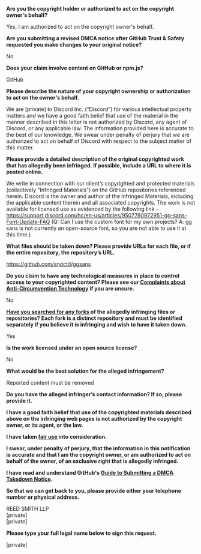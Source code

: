 **Are you the copyright holder or authorized to act on the copyright owner's behalf?**

Yes, I am authorized to act on the copyright owner's behalf.

**Are you submitting a revised DMCA notice after GitHub Trust & Safety requested you make changes to your original notice?**

No

**Does your claim involve content on GitHub or npm.js?**

GitHub

**Please describe the nature of your copyright ownership or authorization to act on the owner's behalf.**

We are [private] to Discord Inc. (“Discord”) for various intellectual property matters and we have a good faith belief that use of the material in the manner described in this letter is not authorized by Discord, any agent of Discord, or any applicable law.  The information provided here is accurate to the best of our knowledge.  We swear under penalty of perjury that we are authorized to act on behalf of Discord with respect to the subject matter of this matter.

**Please provide a detailed description of the original copyrighted work that has allegedly been infringed. If possible, include a URL to where it is posted online.**

We write in connection with our client’s copyrighted and protected materials (collectively “Infringed Materials”) on the GitHub repositories referenced herein. Discord is the owner and author of the Infringed Materials, including the applicable content therein and all associated copyrights. The work is not available for licensed use as evidenced by the following link - https://support.discord.com/hc/en-us/articles/9507780972951-gg-sans-Font-Update-FAQ (Q: Can I use the custom font for my own projects? A: gg sans is not currently an open-source font, so you are not able to use it at this time.)

**What files should be taken down? Please provide URLs for each file, or if the entire repository, the repository’s URL.**

https://github.com/sndctd/ggsans

**Do you claim to have any technological measures in place to control access to your copyrighted content? Please see our <a href="https://docs.github.com/articles/guide-to-submitting-a-dmca-takedown-notice#complaints-about-anti-circumvention-technology">Complaints about Anti-Circumvention Technology</a> if you are unsure.**

No

**<a href="https://docs.github.com/articles/dmca-takedown-policy#b-what-about-forks-or-whats-a-fork">Have you searched for any forks</a> of the allegedly infringing files or repositories? Each fork is a distinct repository and must be identified separately if you believe it is infringing and wish to have it taken down.**

Yes

**Is the work licensed under an open source license?**

No

**What would be the best solution for the alleged infringement?**

Reported content must be removed

**Do you have the alleged infringer’s contact information? If so, please provide it.**

**I have a good faith belief that use of the copyrighted materials described above on the infringing web pages is not authorized by the copyright owner, or its agent, or the law.**

**I have taken <a href="https://www.lumendatabase.org/topics/22">fair use</a> into consideration.**

**I swear, under penalty of perjury, that the information in this notification is accurate and that I am the copyright owner, or am authorized to act on behalf of the owner, of an exclusive right that is allegedly infringed.**

**I have read and understand GitHub's <a href="https://docs.github.com/articles/guide-to-submitting-a-dmca-takedown-notice/">Guide to Submitting a DMCA Takedown Notice</a>.**

**So that we can get back to you, please provide either your telephone number or physical address.**

REED SMITH LLP  
[private]  
[private]  

**Please type your full legal name below to sign this request.**

[private]  
